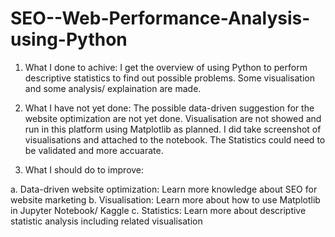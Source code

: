 # SEO--Web-Performance-Analysis-using-Python
1. What I done to achive: I get the overview of using Python to perform descriptive statistics to find out possible problems. Some visualisation and some analysis/ explaination are made.

2. What I have not yet done: The possible data-driven suggestion for the website optimization are not yet done. Visualisation are not showed and run in this platform using Matplotlib as planned. I did take screenshot of visualisations and attached to the notebook. The Statistics could need to be validated and more accuarate.

3. What I should do to improve:

a. Data-driven website optimization: Learn more knowledge about SEO for website marketing
b. Visualisation: Learn more about how to use Matplotlib in Jupyter Notebook/ Kaggle
c. Statistics: Learn more about descriptive statistic analysis including related visualisation
